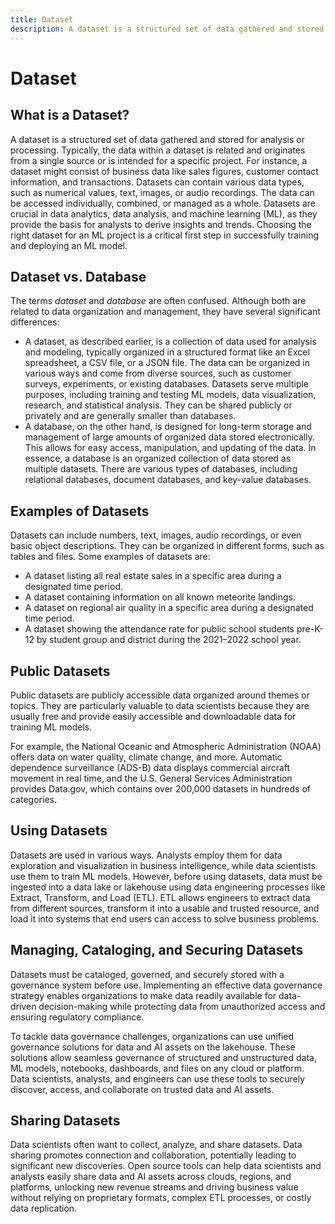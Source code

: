 ```yaml
---
title: Dataset
description: A dataset is a structured set of data gathered and stored for analysis or processing. Typically, the data within a dataset is related and originates from a single source or is intended for a specific project.
---
```


# Dataset

## What is a Dataset?

A dataset is a structured set of data gathered and stored for analysis or processing. Typically, the data within a dataset is related and originates from a single source or is intended for a specific project. For instance, a dataset might consist of business data like sales figures, customer contact information, and transactions. Datasets can contain various data types, such as numerical values, text, images, or audio recordings. The data can be accessed individually, combined, or managed as a whole. Datasets are crucial in data analytics, data analysis, and machine learning (ML), as they provide the basis for analysts to derive insights and trends. Choosing the right dataset for an ML project is a critical first step in successfully training and deploying an ML model.

## Dataset vs. Database

The terms _dataset_ and _database_ are often confused. Although both are related to data organization and management, they have several significant differences:

- A dataset, as described earlier, is a collection of data used for analysis and modeling, typically organized in a structured format like an Excel spreadsheet, a CSV file, or a JSON file. The data can be organized in various ways and come from diverse sources, such as customer surveys, experiments, or existing databases. Datasets serve multiple purposes, including training and testing ML models, data visualization, research, and statistical analysis. They can be shared publicly or privately and are generally smaller than databases.
- A database, on the other hand, is designed for long-term storage and management of large amounts of organized data stored electronically. This allows for easy access, manipulation, and updating of the data. In essence, a database is an organized collection of data stored as multiple datasets. There are various types of databases, including relational databases, document databases, and key-value databases.

## Examples of Datasets

Datasets can include numbers, text, images, audio recordings, or even basic object descriptions. They can be organized in different forms, such as tables and files. Some examples of datasets are:

- A dataset listing all real estate sales in a specific area during a designated time period.
- A dataset containing information on all known meteorite landings.
- A dataset on regional air quality in a specific area during a designated time period.
- A dataset showing the attendance rate for public school students pre-K-12 by student group and district during the 2021–2022 school year.

## Public Datasets

Public datasets are publicly accessible data organized around themes or topics. They are particularly valuable to data scientists because they are usually free and provide easily accessible and downloadable data for training ML models.

For example, the National Oceanic and Atmospheric Administration (NOAA) offers data on water quality, climate change, and more. Automatic dependence surveillance (ADS-B) data displays commercial aircraft movement in real time, and the U.S. General Services Administration provides Data.gov, which contains over 200,000 datasets in hundreds of categories.

## Using Datasets

Datasets are used in various ways. Analysts employ them for data exploration and visualization in business intelligence, while data scientists use them to train ML models. However, before using datasets, data must be ingested into a data lake or lakehouse using data engineering processes like Extract, Transform, and Load (ETL). ETL allows engineers to extract data from different sources, transform it into a usable and trusted resource, and load it into systems that end users can access to solve business problems.

## Managing, Cataloging, and Securing Datasets

Datasets must be cataloged, governed, and securely stored with a governance system before use. Implementing an effective data governance strategy enables organizations to make data readily available for data-driven decision-making while protecting data from unauthorized access and ensuring regulatory compliance.

To tackle data governance challenges, organizations can use unified governance solutions for data and AI assets on the lakehouse. These solutions allow seamless governance of structured and unstructured data, ML models, notebooks, dashboards, and files on any cloud or platform. Data scientists, analysts, and engineers can use these tools to securely discover, access, and collaborate on trusted data and AI assets.

## Sharing Datasets

Data scientists often want to collect, analyze, and share datasets. Data sharing promotes connection and collaboration, potentially leading to significant new discoveries. Open source tools can help data scientists and analysts easily share data and AI assets across clouds, regions, and platforms, unlocking new revenue streams and driving business value without relying on proprietary formats, complex ETL processes, or costly data replication.
